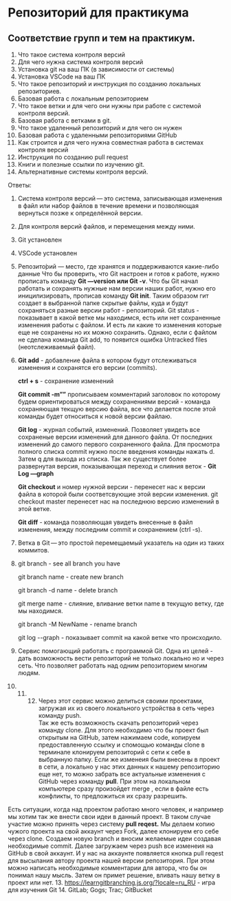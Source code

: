 # Репозиторий для практикума
## Соответствие групп и тем на практикум.

1. Что такое система контроля версий
2. Для чего нужна система контроля версий
3. Установка git на ваш ПК (в зависимости от системы)
4. Установка VSCode на ваш ПК
5. Что такое репозиторий и инструкция по созданию локальных репозиториев.
6. Базовая работа с локальным репозиторием
7. Что такое ветки и для чего они нужны при работе с системой контроля версий.
8. Базовая работа с ветками в git.
9. Что такое удаленный репозиторий и для чего он нужен
10. Базовая работа с удаленными репозиториями GitHub
11. Как строится и для чего нужна совместная работа в системах контроля версий
12. Инструкция по созданию pull request
13. Книги и полезные ссылки по изучению git.
14. Альтернативные системы контроля версий.

Ответы:
1. Система контроля версий — это система, записывающая изменения в файл или набор файлов в течение времени и позволяющая вернуться позже к определённой версии.
2. Для контроля версий файлов, и перемещения между ними.
3. Git установлен
4. VSCode установлен
5. Репозито́рий — место, где хранятся и поддерживаются какие-либо данные
   Что бы проверить, что Git настроен и готов к работе, нужно прописать команду **Git —version или Git -v**.
   Что бы Git начал работать и сохранять нужные нам версии наших работ, нужно его иницилизировать, прописав команду **Git init**. Таким образом гит создает в выбранной папке скрытые файлы, куда и будут сохраняться разные версии работ - репозиторий.
   Git status - показывает в какой ветке мы находимся, есть или нет сохраненные изменения работы с файлом. И есть ли какие то изменения которые еще не сохранены но их можно сохранить. Однако, если с файлом не сделана команда Git add, то появится ошибка Untracked files (неотслеживаемый файл). 
6. **Git add** - добавление файла в котором будут отслеживаться изменения и сохранятся его версии (commits).

   **ctrl + s** - сохранение изменений

   **Git commit -m””** прописываем комментарий заголовок по которому будем ориентироваться между сохранениями версий - команда сохраняющая текщую версию файла, все что делается после этой команды будет относиться к новой версии файлаю.

   **Git log** - журнал событий, изменений. Позволяет увидеть все сохраненые версии изменений для данного файла. От последних изменений до самого первого сохраненного файла. Для просмотра полного списка commit нужно после введения команды нажать d. Затем q для выхода из списка. Так же существует более развернутая версия, показывающая переход и слияния веток - **Git Log —graph**

   **Git checkout** и номер нужной версии - перенесет нас к версии файла в которой были соответсвующие этой версии изменения. git checkout master перенесет нас на последнюю версию изменений в этой ветке.

   **Git diff** - команда позволяющая увидеть внесенные в файл изменения, между последним commit и сохранением (ctrl -s).
7. Ветка в Git — это простой перемещаемый указатель на один из таких коммитов. 
8. git branch - see all branch you have

   git branch name - create new branch

   git branch -d name - delete branch

   git merge name - слияние, вливание ветки name в текущую ветку, где мы находимся.

   git branch -M NewName - rename branch

   git log --graph - показывает commit на какой ветке что происходило.
9. Сервис помогающий работать с программой Git. Одна из целей - дать возможность вести репозиторий не только локально но и через сеть. Что позволяет работать над одним репозиторием многим     людям. 
10. 11. 12. Через этот сервис можно делиться своими проектами, загружая их из своего локального устройства в сеть через команду push.                             
Так же есть возможность скачать репозиторий через команду clone. Для этого необходимо что бы проект был открытым на GitHub, затем нажимаем code, копируем предоставленную ссылку и спомощью команды clone в терминале клонируем репозиторий с сети к себе в выбранную папку. Если же изменеия были внесены в проект в сети, а локально у нас этих данных к нашему репозиторию еще нет, то можно забрать все актуальные изменения с GitHub через команду **pull**. При этом на локальном компьютере сразу произойдет merge , если в файле есть конфликты, то предложиться их сразу разрешить.

Есть ситуации, когда над проектом работаю много человек, и например мы хотим так же внести свои идеи в данный проект. В таком случае участие можно принять через систему **pull reqest.** Мы делаем копию чужого проекта на свой аккаунт через Fork, далее клонируем его себе через clone. Создаем новую branch и вносим желаемые идеи создавая необходимые commit. Далее загружаем через push все изменеия на GitHub в свой аккаунт. И у нас на аккаунте появляется кнопка pull reqest для высылания автору проекта нашей версии репозитория. При этом можно написать необходимые комментарии для автора, что бы он понимал нашу мысль. Затем он примет решение, вливать нашу ветку в проект или нет.
13. https://learngitbranching.js.org/?locale=ru_RU - игра для изучения Git
14. GitLab; Gogs; Trac; GitBucket
